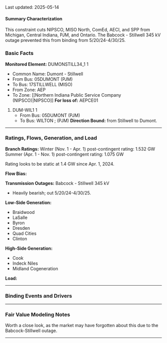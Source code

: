 Last updated: 2025-05-14
#### Summary Characterization
This constraint cuts NIPSCO, MISO North, ComEd, AECI, and SPP from Michigan, Central Indiana, PJM, and Ontario. The Babcock - Stillwell 345 kV outage prevented this from binding from 5/20/24-4/30/25.
### Basic Facts
**Monitored Element:** DUMONSTILL34_1 1
- Common Name: Dumont - Stillwell
- From Bus: 05DUMONT (PJM)
- To Bus: 17STILLWELL (MISO)
- From Zone: AEP
- To Zone: [[Northern Indiana Public Service Company (NIPSCO)|NIPSCO]]
**For loss of:** AEPCE01
1. DUM-WIL1 1
    - From Bus: 05DUMONT (PJM)
    - To Bus: WILTON ; (PJM)
**Direction Bound:** from Stillwell to Dumont.

---
### Ratings, Flows, Generation, and Load
**Branch Ratings:**
Winter (Nov. 1 - Apr. 1) post-contingent rating: 1.532 GW
Summer (Apr. 1 - Nov. 1) post-contingent rating: 1.075 GW

Rating looks to be static at 1.4 GW since Apr. 1, 2024.

**Flow Bias:**

**Transmission Outages:**
Babcock - Stillwell 345 kV
- Heavily bearish; out 5/20/24-4/30/25.

**Low-Side Generation:**
- Braidwood
- LaSalle
- Byron
- Dresden
- Quad Cities
- Clinton

**High-Side Generation:**
- Cook
- Indeck Niles
- Midland Cogeneration

**Load:**

---
### Binding Events and Drivers

---
### Fair Value Modeling Notes
Worth a close look, as the market may have forgotten about this due to the Babcock-Stillwell outage.

---
